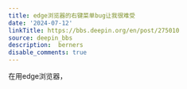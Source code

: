 ```yaml
---
title: edge浏览器的右键菜单bug让我很难受
date: '2024-07-12'
linkTitle: https://bbs.deepin.org/en/post/275010
source: deepin_bbs
description:  berners 
disable_comments: true
---
```

在用edge浏览器，
